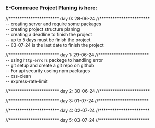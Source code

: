 ### E-Commrace Project Planing is here:

//***********************
    day 0: 28-06-24
//***********************</br>
    -- creating server and require some packages </br>
    -- creating project structure planing </br>
    -- creating a deadline to finish the project </br>
    -- up to 5 days must be finish the project </br>
    -- 03-07-24 is the last date to finish the project </br>



//***********************
    day 1: 29-06-24
//***********************</br>
    -- using `http-errors` packege to handling error </br>
    -- git setup and create a git repo on github </br>
    -- For api security useing npm packages</br>
        -- xss-clean </br>
        -- express-rate-limit </br>






//***********************
    day 2: 30-06-24
//***********************</br>









//***********************
    day 3: 01-07-24
//***********************</br>





//***********************
    day 4: 02-07-24
//***********************</br>










//***********************
    day 5: 03-07-24
//***********************



